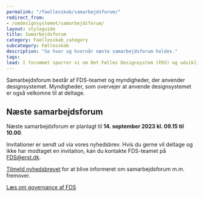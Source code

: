 ```yaml
---
permalink: "/faellesskab/samarbejdsforum/"
redirect_from:
- /omdesignsystemet/samarbejdsforum/
layout: styleguide
title: Samarbejdsforum
category: Faellesskab_category
subcategory: Fællesskab
description: "Se hvor og hvornår næste samarbejdsforum holdes."
tags:
lead: I forummet sparrer vi om Det Fælles Designsystem (FDS) og udviklingen fremadrettet.
---
```


Samarbejdsforum består af FDS-teamet og myndigheder, der anvender designsystemet. Myndigheder, som overvejer at anvende designsystemet er også velkomne til at deltage.

## Næste samarbejdsforum

Næste samarbejdsforum er planlagt til <strong>14. september 2023 kl. 09.15 til 10.00</strong>.

Invitationer er sendt ud via vores nyhedsbrev. Hvis du gerne vil deltage og ikke har modtaget en invitation, kan du kontakte FDS-teamet på <a href="mailto:fds@erst.dk">FDS@erst.dk</a>.

<a href="/faellesskab/nyhedsmail/">Tilmeld nyhedsbrevet</a> for at blive informeret om samarbejdsforum m.m. fremover.

<a href="/faellesskab/governance/">Læs om governance af FDS</a>
